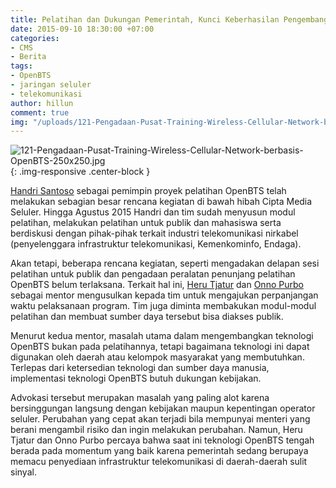 ```yaml
---
title: Pelatihan dan Dukungan Pemerintah, Kunci Keberhasilan Pengembangan OpenBTS
date: 2015-09-10 18:30:00 +07:00
categories:
- CMS
- Berita
tags:
- OpenBTS
- jaringan seluler
- telekomunikasi
author: hillun
comment: true
img: "/uploads/121-Pengadaan-Pusat-Training-Wireless-Cellular-Network-berbasis-OpenBTS-250x250.jpg"
---
```


![121-Pengadaan-Pusat-Training-Wireless-Cellular-Network-berbasis-OpenBTS-250x250.jpg](/uploads/121-Pengadaan-Pusat-Training-Wireless-Cellular-Network-berbasis-OpenBTS-250x250.jpg){: .img-responsive .center-block }

[Handri Santoso](http://ciptamedia.org/team/handri-santoso/) sebagai pemimpin proyek pelatihan OpenBTS telah melakukan sebagian besar rencana kegiatan di bawah hibah Cipta Media Seluler. Hingga Agustus 2015 Handri dan tim sudah menyusun modul pelatihan, melakukan pelatihan untuk publik dan mahasiswa serta berdiskusi dengan pihak-pihak terkait industri telekomunikasi nirkabel (penyelenggara infrastruktur telekomunikasi, Kemenkominfo, Endaga).

Akan tetapi, beberapa rencana kegiatan, seperti mengadakan delapan sesi pelatihan untuk publik dan pengadaan peralatan penunjang pelatihan OpenBTS belum terlaksana. Terkait hal ini, [Heru Tjatur](http://ciptamedia.org/team/heru-tjatur/) dan [Onno Purbo](http://ciptamedia.org/team/onno-purbo/) sebagai mentor mengusulkan kepada tim untuk mengajukan perpanjangan waktu pelaksanaan program. Tim juga diminta membakukan modul-modul pelatihan dan membuat sumber daya tersebut bisa diakses publik.

Menurut kedua mentor, masalah utama dalam mengembangkan teknologi OpenBTS bukan pada pelatihannya, tetapi bagaimana teknologi ini dapat digunakan oleh daerah atau kelompok masyarakat yang membutuhkan. Terlepas dari ketersedian teknologi dan sumber daya manusia, implementasi teknologi OpenBTS butuh dukungan kebijakan.

Advokasi tersebut merupakan masalah yang paling alot karena bersinggungan langsung dengan kebijakan maupun kepentingan operator seluler. Perubahan yang cepat akan terjadi bila mempunyai menteri yang berani mengambil risiko dan ingin melakukan perubahan. Namun, Heru Tjatur dan Onno Purbo percaya bahwa saat ini teknologi OpenBTS tengah berada pada momentum yang baik karena pemerintah sedang berupaya memacu penyediaan infrastruktur telekomunikasi di daerah-daerah sulit sinyal.